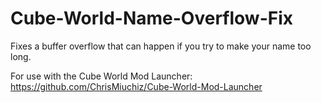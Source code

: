 # Cube-World-Name-Overflow-Fix

Fixes a buffer overflow that can happen if you try to make your name too long.

For use with the Cube World Mod Launcher: https://github.com/ChrisMiuchiz/Cube-World-Mod-Launcher
